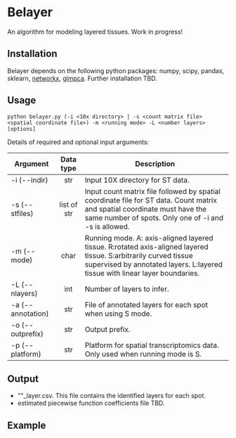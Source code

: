 # Belayer

An algorithm for modeling layered tissues. Work in progress!

## Installation
Belayer depends on the following python packages: numpy, scipy, pandas, sklearn, [networkx](https://github.com/networkx/networkx), [glmpca](https://github.com/willtownes/glmpca-py).
Further installation TBD.

## Usage
```
python belayer.py (-i <10x directory> | -s <count matrix file> <spatial coordinate file>) -m <running mode> -L <number layers> [options]
```

Details of required and optional input arguments:

Argument | Data type | Description
---      | :---:     | ---
-i (--indir) | str | Input 10X directory for ST data.
-s (--stfiles) | list of str | Input count matrix file followed by spatial coordinate file for ST data. Count matrix and spatial coordinate must have the same number of spots. Only one of -i and -s is allowed.
-m (--mode) | char | Running mode. A: axis-aligned layered tissue. R:rotated axis-aligned layered tissue. S:arbitrarily curved tissue supervised by annotated layers. L:layered tissue with linear layer boundaries.
-L (--nlayers) | int | Number of layers to infer.
-a (--annotation) | str | File of annotated layers for each spot when using S mode.
-o (--outprefix) | str | Output prefix.
-p (--platform) | str | Platform for spatial transcriptomics data. Only used when running mode is S.


## Output
+ "<outprefix>"_layer.csv. This file contains the identified layers for each spot.
+ estimated piecewise function coefficients file TBD.

## Example